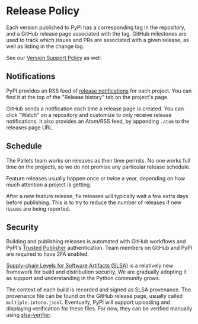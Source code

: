 # Release Policy

Each version published to PyPI has a corresponding tag in the repository, and a
GitHub release page associated with the tag. GitHub milestones are used to track
which issues and PRs are associated with a given release, as well as listing in
the change log.

See our [Version Support Policy](versions.md) as well.

## Notifications

PyPI provides an RSS feed of [release notifications][] for each project. You can
find it at the top of the "Release history" tab on the project's page.

[release notifications]: https://pypi.org/help/#project-release-notifications

GitHub sends a notification each time a release page is created. You can click
"Watch" on a repository and customize to only receive release notifications. It
also provides an Atom/RSS feed, by appending `.atom` to the releases page URL.

## Schedule

The Pallets team works on releases as their time permits. No one works full time
on the projects, so we do not promise any particular release schedule.

Feature releases usually happen once or twice a year, depending on how much
attention a project is getting.

After a new feature release, fix releases will typically wait a few extra days
before publishing. This is to try to reduce the number of releases if new issues
are being reported. 

## Security

Building and publishing releases is automated with GitHub workflows and PyPI's
[Trusted Publisher][] authentication. Team members on GitHub and PyPI are
required to have 2FA enabled.

[Trusted Publisher]: https://docs.pypi.org/trusted-publishers/

[Supply-chain Levels for Software Artifacts (SLSA)][slsa] is a relatively new
framework for build and distribution security. We are gradually adopting it as
support and understanding in the Python community grows.

[slsa]: https://slsa.dev/

The context of each build is recorded and signed as SLSA provenance. The
provenance file can be found on the GitHub release page, usually called
`multiple.intoto.jsonl`. Eventually, PyPI will support uploading and displaying
verification for these files. For now, they can be verified manually using
[slsa-verifier][].

[slsa-verifier]: https://github.com/slsa-framework/slsa-verifier
